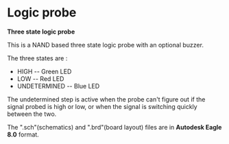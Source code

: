 # Logic probe
**Three state logic probe**

This is a NAND based three state logic probe with an optional buzzer.

The three states are : 
* HIGH         --  Green LED
* LOW          --  Red LED
* UNDETERMINED --  Blue LED

The undetermined step is active when the probe can't figure out if the signal probed is high or low, or when the signal is switching quickly between the two.

The ".sch"(schematics) and ".brd"(board layout) files are in **Autodesk Eagle 8.0** format.
